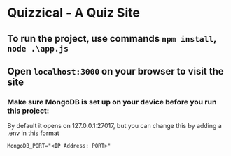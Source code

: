 # Quizzical - A Quiz Site
  
    

## To run the project, use commands `npm install`, `node .\app.js`  

## Open `localhost:3000` on your browser to visit the site  
  
  
    

### Make sure MongoDB is set up on your device before you run this project:

By default it opens on 127.0.0.1:27017, but you can change this by adding a .env in this format

```
MongoDB_PORT="<IP Address: PORT>"
```